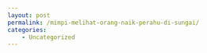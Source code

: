 ```yaml
---
layout: post
permalink: /mimpi-melihat-orang-naik-perahu-di-sungai/
categories:
    - Uncategorized
---
```


